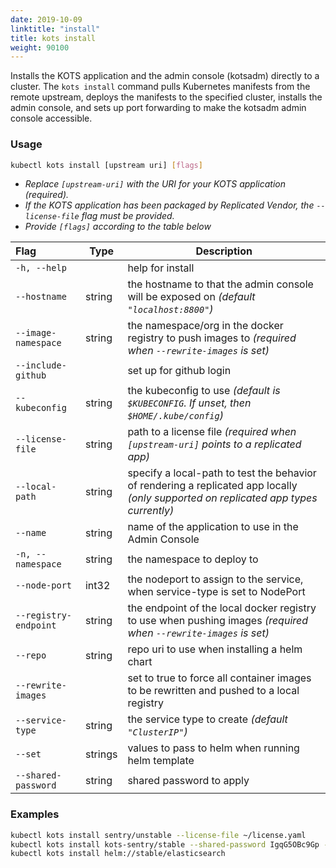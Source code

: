 ```yaml
---
date: 2019-10-09
linktitle: "install"
title: kots install
weight: 90100
---
```


Installs the KOTS application and the admin console (kotsadm) directly to a cluster. The `kots install` command pulls Kubernetes manifests from the remote upstream, deploys the manifests to the specified cluster, installs the admin console, and sets up port forwarding to make the kotsadm admin console accessible.

### Usage
```bash
kubectl kots install [upstream uri] [flags]
```
* _Replace `[upstream-uri]` with the URI for your KOTS application (required)._
* _If the KOTS application has been packaged by Replicated Vendor, the `--license-file` flag must be provided._  
* _Provide `[flags]` according to the table below_ 

| Flag                 | Type | Description |
|:----------------------|------|-------------|
| `-h, --help`         |  |          help for install |
| `--hostname` | string |          the hostname to that the admin console will be exposed on _(default `"localhost:8800"`)_ |
| `--image-namespace` | string |   the namespace/org in the docker registry to push images to _(required when `--rewrite-images` is set)_|
| `--include-github`  | |          set up for github login |
| `--kubeconfig` | string |        the kubeconfig to use _(default is `$KUBECONFIG`. If unset, then `$HOME/.kube/config`)_ |
| `--license-file` | string |      path to a license file _(required when `[upstream-uri]` points to a replicated app)_ |
| `--local-path` | string |        specify a local-path to test the behavior of rendering a replicated app locally _(only supported on replicated app types currently)_ |
| `--name` | string |              name of the application to use in the Admin Console |
| `-n, --namespace` | string |         the namespace to deploy to |
| `--node-port` | int32 |           the nodeport to assign to the service, when service-type is set to NodePort |
| `--registry-endpoint` | string | the endpoint of the local docker registry to use when pushing images _(required when `--rewrite-images` is set)_ |
| `--repo` | string |              repo uri to use when installing a helm chart |
| `--rewrite-images` |  |          set to true to force all container images to be rewritten and pushed to a local registry |
| `--service-type` | string |      the service type to create _(default `"ClusterIP"`)_ |
| `--set` | strings |                values to pass to helm when running helm template |
| `--shared-password` | string |   shared password to apply |


### Examples
```bash
kubectl kots install sentry/unstable --license-file ~/license.yaml
kubectl kots install kots-sentry/stable --shared-password IgqG5OBc9Gp --license-file ~/sentry-license.yaml --namespace sentry-namespace
kubectl kots install helm://stable/elasticsearch
```